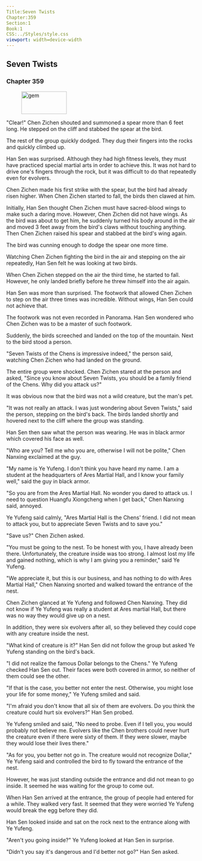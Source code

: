 ```yaml
---
Title:Seven Twists 
Chapter:359 
Section:1 
Book:1 
CSS:../Styles/style.css 
viewport: width=device-width
---
```

  
## Seven Twists
### Chapter 359
  
<figure>
	<img src="../Images/gem.gif" alt="gem" id="gem" width="120" height="60" />
</figure>
  

  
"Clear!" Chen Zichen shouted and summoned a spear more than 6 feet long. He stepped on the cliff and stabbed the spear at the bird.

The rest of the group quickly dodged. They dug their fingers into the rocks and quickly climbed up.

Han Sen was surprised. Although they had high fitness levels, they must have practiced special martial arts in order to achieve this. It was not hard to drive one's fingers through the rock, but it was difficult to do that repeatedly even for evolvers.

Chen Zichen made his first strike with the spear, but the bird had already risen higher. When Chen Zichen started to fall, the birds then clawed at him.

Initially, Han Sen thought Chen Zichen must have sacred-blood wings to make such a daring move. However, Chen Zichen did not have wings. As the bird was about to get him, he suddenly turned his body around in the air and moved 3 feet away from the bird's claws without touching anything. Then Chen Zichen raised his spear and stabbed at the bird's wing again.

The bird was cunning enough to dodge the spear one more time.

Watching Chen Zichen fighting the bird in the air and stepping on the air repeatedly, Han Sen felt he was looking at two birds.

When Chen Zichen stepped on the air the third time, he started to fall. However, he only landed briefly before he threw himself into the air again.

Han Sen was more than surprised. The footwork that allowed Chen Zichen to step on the air three times was incredible. Without wings, Han Sen could not achieve that.

The footwork was not even recorded in Panorama. Han Sen wondered who Chen Zichen was to be a master of such footwork.

Suddenly, the birds screeched and landed on the top of the mountain. Next to the bird stood a person.

"Seven Twists of the Chens is impressive indeed," the person said, watching Chen Zichen who had landed on the ground.

The entire group were shocked. Chen Zichen stared at the person and asked, "Since you know about Seven Twists, you should be a family friend of the Chens. Why did you attack us?"

It was obvious now that the bird was not a wild creature, but the man's pet.

"It was not really an attack. I was just wondering about Seven Twists," said the person, stepping on the bird's back. The birds landed shortly and hovered next to the cliff where the group was standing.

Han Sen then saw what the person was wearing. He was in black armor which covered his face as well.

"Who are you? Tell me who you are, otherwise I will not be polite," Chen Nanxing exclaimed at the guy.

"My name is Ye Yufeng. I don't think you have heard my name. I am a student at the headquarters of Ares Martial Hall, and I know your family well," said the guy in black armor.

"So you are from the Ares Martial Hall. No wonder you dared to attack us. I need to question Huangfu Xiongcheng when I get back," Chen Nanxing said, annoyed.

Ye Yufeng said calmly, "Ares Martial Hall is the Chens' friend. I did not mean to attack you, but to appreciate Seven Twists and to save you."

"Save us?" Chen Zichen asked.

"You must be going to the nest. To be honest with you, I have already been there. Unfortunately, the creature inside was too strong. I almost lost my life and gained nothing, which is why I am giving you a reminder," said Ye Yufeng.

"We appreciate it, but this is our business, and has nothing to do with Ares Martial Hall," Chen Nanxing snorted and walked toward the entrance of the nest.

Chen Zichen glanced at Ye Yufeng and followed Chen Nanxing. They did not know if Ye Yufeng was really a student at Ares martial Hall, but there was no way they would give up on a nest.

In addition, they were six evolvers after all, so they believed they could cope with any creature inside the nest.

"What kind of creature is it?" Han Sen did not follow the group but asked Ye Yufeng standing on the bird's back.

"I did not realize the famous Dollar belongs to the Chens." Ye Yufeng checked Han Sen out. Their faces were both covered in armor, so neither of them could see the other.

"If that is the case, you better not enter the nest. Otherwise, you might lose your life for some money," Ye Yufeng smiled and said.

"I'm afraid you don't know that all six of them are evolvers. Do you think the creature could hurt six evolvers?" Han Sen probed.

Ye Yufeng smiled and said, "No need to probe. Even if I tell you, you would probably not believe me. Evolvers like the Chen brothers could never hurt the creature even if there were sixty of them. If they were slower, maybe they would lose their lives there."

"As for you, you better not go in. The creature would not recognize Dollar," Ye Yufeng said and controlled the bird to fly toward the entrance of the nest.

However, he was just standing outside the entrance and did not mean to go inside. It seemed he was waiting for the group to come out.

When Han Sen arrived at the entrance, the group of people had entered for a while. They walked very fast. It seemed that they were worried Ye Yufeng would break the egg before they did.

Han Sen looked inside and sat on the rock next to the entrance along with Ye Yufeng.

"Aren't you going inside?" Ye Yufeng looked at Han Sen in surprise.

"Didn't you say it's dangerous and I'd better not go?" Han Sen asked.